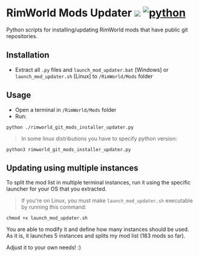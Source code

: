 # RimWorld Mods Updater ![](https://img.shields.io/badge/License-GPLv3-blue.svg) [![python](https://img.shields.io/badge/Python-3.10-3776AB.svg?style=flat&logo=python&logoColor=white)](https://www.python.org)

Python scripts for installing/updating RimWorld mods that have public git repositories.

## Installation

- Extract all `.py` files and `launch_mod_updater.bat` [Windows] or `launch_mod_updater.sh` [Linux] to `/RimWorld/Mods` folder

## Usage

- Open a terminal in `/RimWorld/Mods` folder  
- Run:
```
python ./rimworld_git_mods_installer_updater.py
```
> In some linux distributions you have to specify python version:
```
python3 rimworld_git_mods_installer_updater.py
```

## Updating using multiple instances

To split the mod list in multiple terminal instances, run it using the specific launcher for your OS that you extracted.  

> If you're on Linux, you must make `launch_mod_updater.sh` executable by running this command:
```
chmod +x launch_mod_updater.sh
```

You are able to modify it and define how many instances should be used.  
As it is, it launches 5 instances and splits my mod list (183 mods so far).  

Adjust it to your own needs! :)
